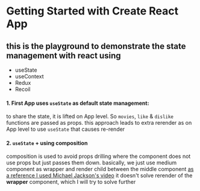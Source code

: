 # Getting Started with Create React App

## this is the playground to demonstrate the state management with react using

- useState
- useContext
- Redux
- Recoil

#### 1. First App uses `useState` as default state management:

to share the state, it is lifted on App level. So `movies`, `like` & `dislike` functions are passed as props.
this approach leads to extra rerender as on App level to use `useState` that causes re-render

#### 2. `useState` + using composition

composition is used to avoid props drilling where the component does not use props but just passes them down.
basically, we just use medium component as wrapper and render child between the middle component
[as a reference I used Michael Jackson's video](https://www.youtube.com/watch?v=3XaXKiXtNjw)
it doesn't solve rerender of the **wrapper** component, which I will try to solve further
